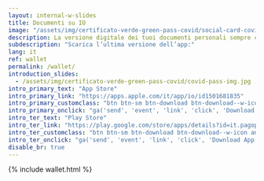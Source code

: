 ```yaml
---
layout: internal-w-slides
title: Documenti su IO
image: "/assets/img/certificato-verde-green-pass-covid/social-card-covid-pass.jpg"
description: La versione digitale dei tuoi documenti personali sempre con te, sull’app IO.
subdescription: "Scarica l’ultima versione dell’app:"
lang: it
ref: wallet
permalink: /wallet/
introduction_slides:
  - /assets/img/certificato-verde-green-pass-covid/covid-pass-img.jpg
intro_primary_text: "App Store"
intro_primary_link: "https://apps.apple.com/it/app/io/id1501681835"
intro_primary_customclass: "btn btn-sm btn-download btn-download--w-icon ios text-uppercase px-3 px-md-5 mr-2"
intro_primary_onclick: "ga('send', 'event', 'link', 'click', 'Download App: iOS', 1)"
intro_ter_text: "Play Store"
intro_ter_link: "https://play.google.com/store/apps/details?id=it.pagopa.io.app"
intro_ter_customclass: "btn btn-sm btn-download btn-download--w-icon android text-uppercase px-3 px-md-5 "
intro_ter_onclick: "ga('send', 'event', 'link', 'click', 'Download App: Android', 1)"
disable_br: true
---
```


{% include wallet.html %}